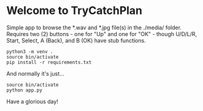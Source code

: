 # Welcome to TryCatchPlan
Simple app to browse the *.wav and *.jpg file(s) in the ./media/ folder. Requires two (2) buttons - one for "Up" and one for "OK" - though U/D/L/R, Start, Select, A (Back), and B (OK) have stub functions.
```
python3 -m venv .
source bin/activate
pip install -r requirements.txt
```
And normally it's just...
```
source bin/activate
python app.py
```
Have a glorious day!
